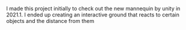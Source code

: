 I made this project initially to check out the new mannequin by unity in 2021.1.
I ended up creating an interactive ground that reacts to certain objects and the distance from them